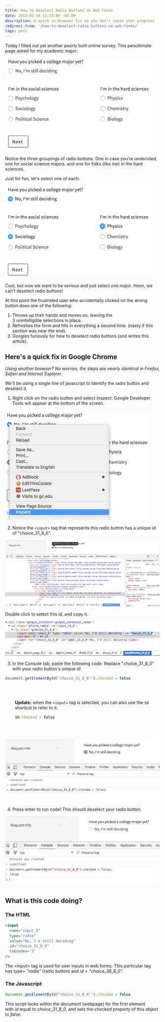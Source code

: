 ```yaml
---
title: How to Deselect Radio Buttons on Web Forms
date: 2013-02-18 13:53:00 -05:00
description: A quick in-browser fix so you don't loose your progress
redirect_from: '/how-to-deselect-radio-buttons-on-web-forms/'
tags: post
---
```


Today I filled out yet another poorly built online survey. This penultimate page asked for my academic major:

![Original Form](/assets/images/Screen-Shot-2016-10-30-at-7.34.51-PM.png)

Notice the three groupings of radio buttons. One in case you're undecided, one for social science majors, and one for folks (like me) in the hard sciences.

Just for fun, let's select one of each:

![Filling in multiple radio buttons](/assets/images/Screen-Shot-2016-10-30-at-7.37.30-PM.png)

Cool, but now we want to be serious and just select one major. Hmm, we can't deselect radio buttons!

At this point the frustrated user who accidentally clicked on the wrong button does one of the following:

1. Throws up their hands and moves on, leaving the 3 unintelligible selections in place.
2. Refreshes the form and fills in everything a second time. (nasty if this section was near the end).
3. Googles furiously for how to deselect radio buttons (and writes this article).

## Here's a quick fix in Google Chrome

_Using another browser? No worries, the steps are nearly identical in Firefox, Safari and Internet Explorer_.

We'll be using a single line of javascript to identify the radio button and deselect it.

1.  Right click on the radio button and select *Inspect*. Google Developer Tools will appear at the bottom of the screen.

![Right click on radio button, Inspect](/assets/images/Screen-Shot-2016-10-30-at-7.38.46-PM.png)

2.  Notice the `<input>` tag that represents this radio button has a unique id of "choice_31_8_0".

![Highlighted tag refers to this radio button](/assets/images/Screen-Shot-2016-10-30-at-7.46.05-PM.png)

Double click to select this id, and copy it.

![Double click id to select the unique id of the radio button](/assets/images/Screen-Shot-2016-10-30-at-7.48.01-PM.png)

3.  In the Console tab, paste the following code. Replace "choice_31_8_0" with your radio button's unique id.

```javascript
document.getElementById("choice_31_8_0'").checked = false
```

<aside style="background: var(--grey-100); border: 1px solid var(--grey-200); border-radius: 4px; padding: 1rem 2rem; margin: 2rem 0">

**Update:** when the `<input>` tag is selected, you can also use the `$0` shortcut to refer to it:

```javascript
$0.checked = false
```

</aside>

![In Console tab, paste the above javascript snippet](/assets/images/Screen-Shot-2016-10-30-at-9.43.41-PM.png)

4.  Press enter to run code! This should deselect your radio button.

![Press enter to run code. Radio button should be deselected](/assets/images/Screen-Shot-2016-10-30-at-9.45.18-PM.png)

## What is this code doing?

### The HTML

```html
<input
  name="input_8"
  type="radio"
  value="No, I'm still deciding"
  id="choice_31_8_0"
  tabindex="3"
/>
```

The *\<input\>* tag is used for user inputs in web forms. This particular tag has *type= "radio"* (radio button) and *id = "choice_38_8_0".*

### The Javascript

```javascript
document.getElementById("choice_31_8_0'").checked = false
```

This script looks within the *document* (webpage) for the first element with *id* equal to _choice_31_8_0_, and sets the *checked* property of this object to *false*.
